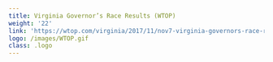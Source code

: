 ```yaml
---
title: Virginia Governor’s Race Results (WTOP)
weight: '22'
link: 'https://wtop.com/virginia/2017/11/nov7-virginia-governors-race-results-2017/'
logo: /images/WTOP.gif
class: .logo
---
```



